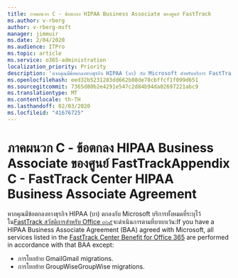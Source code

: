 ```yaml
---
title: ภาคผนวก C - ข้อตกลง HIPAA Business Associate ของศูนย์ FastTrack
ms.author: v-rberg
author: v-rberg-msft
manager: jimmuir
ms.date: 2/04/2020
ms.audience: ITPro
ms.topic: article
ms.service: o365-administration
localization_priority: Priority
description: 'หากคุณมีข้อตกลงทางธุรกิจ HIPAA (บา) กับ Microsoft สำหรับบริการ FastTrack บริการทั้งหมดที่ระบุไว้ใน FastTrack Center สวัสดิการสำหรับ Office ๓๖๕จะรวมอยู่ในการบายกเว้น:'
ms.openlocfilehash: eed32b5231283dd662b08de78cbffcf1f099d651
ms.sourcegitcommit: 7365d80b2e4291e547c2d84b94da02697221abc9
ms.translationtype: MT
ms.contentlocale: th-TH
ms.lasthandoff: 02/03/2020
ms.locfileid: "41676725"
---
```

# <a name="appendix-c---fasttrack-center-hipaa-business-associate-agreement"></a><span data-ttu-id="485f8-103">ภาคผนวก C - ข้อตกลง HIPAA Business Associate ของศูนย์ FastTrack</span><span class="sxs-lookup"><span data-stu-id="485f8-103">Appendix C - FastTrack Center HIPAA Business Associate Agreement</span></span>

<span data-ttu-id="485f8-104">หากคุณมีข้อตกลงทางธุรกิจ HIPAA (บา) ตกลงกับ Microsoft บริการทั้งหมดที่ระบุไว้ใน[FastTrack สวัสดิการสำหรับ Office ๓๖๕](O365-fasttrack-benefit-for-office-365.md)จะดำเนินการตามที่บายกเว้น:</span><span class="sxs-lookup"><span data-stu-id="485f8-104">If you have a HIPAA Business Associate Agreement (BAA) agreed with Microsoft, all services listed in the [FastTrack Center Benefit for Office 365](O365-fasttrack-benefit-for-office-365.md) are performed in accordance with that BAA except:</span></span> 
  
- <span data-ttu-id="485f8-105">การโยกย้าย Gmail</span><span class="sxs-lookup"><span data-stu-id="485f8-105">Gmail migrations.</span></span>   
- <span data-ttu-id="485f8-106">การโยกย้าย GroupWise</span><span class="sxs-lookup"><span data-stu-id="485f8-106">GroupWise migrations.</span></span>
    

